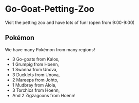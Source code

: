 # Go-Goat-Petting-Zoo 
Visit the petting zoo and have lots of fun! (open from 9:00-9:00)

## Pokémon
We have many Pokémon from many regions!
- 3 Go-goats from Kalos,
- 1 Grumpig from Hoenn,
- 1 Swanna from Unova,
- 3 Ducklets from Unova,
- 2 Mareeps from Johto,
- 1 Mudbray from Alola,
- 3 Torchics from Hoenn,
- And 2 Zigzagoons from Hoenn!
